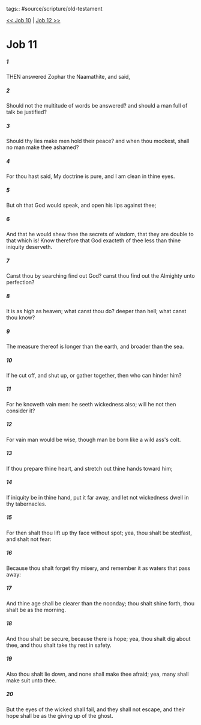 tags:: #source/scripture/old-testament

[<< Job 10](source/scripture/old-testament/18_Job/Job_10.md) | [Job 12 >>](source/scripture/old-testament/18_Job/Job_12.md)

# Job 11

##### 1

THEN answered Zophar the Naamathite, and said,

##### 2

Should not the multitude of words be answered? and should a man full of talk be justified?

##### 3

Should thy lies make men hold their peace? and when thou mockest, shall no man make thee ashamed?

##### 4

For thou hast said, My doctrine is pure, and I am clean in thine eyes.

##### 5

But oh that God would speak, and open his lips against thee;

##### 6

And that he would shew thee the secrets of wisdom, that they are double to that which is! Know therefore that God exacteth of thee less than thine iniquity deserveth.

##### 7

Canst thou by searching find out God? canst thou find out the Almighty unto perfection?

##### 8

It is as high as heaven; what canst thou do? deeper than hell; what canst thou know?

##### 9

The measure thereof is longer than the earth, and broader than the sea.

##### 10

If he cut off, and shut up, or gather together, then who can hinder him?

##### 11

For he knoweth vain men: he seeth wickedness also; will he not then consider it?

##### 12

For vain man would be wise, though man be born like a wild ass's colt.

##### 13

If thou prepare thine heart, and stretch out thine hands toward him;

##### 14

If iniquity be in thine hand, put it far away, and let not wickedness dwell in thy tabernacles.

##### 15

For then shalt thou lift up thy face without spot; yea, thou shalt be stedfast, and shalt not fear:

##### 16

Because thou shalt forget thy misery, and remember it as waters that pass away:

##### 17

And thine age shall be clearer than the noonday; thou shalt shine forth, thou shalt be as the morning.

##### 18

And thou shalt be secure, because there is hope; yea, thou shalt dig about thee, and thou shalt take thy rest in safety.

##### 19

Also thou shalt lie down, and none shall make thee afraid; yea, many shall make suit unto thee.

##### 20

But the eyes of the wicked shall fail, and they shall not escape, and their hope shall be as the giving up of the ghost.
